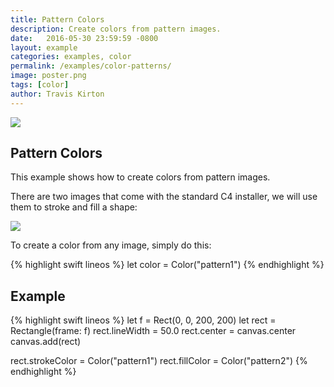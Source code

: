```yaml
---
title: Pattern Colors
description: Create colors from pattern images.
date:   2016-05-30 23:59:59 -0800
layout: example
categories: examples, color
permalink: /examples/color-patterns/
image: poster.png
tags: [color]
author: Travis Kirton
---
```

![](patterns.png)

## Pattern Colors
This example shows how to create colors from pattern images.

There are two images that come with the standard C4 installer, we will use them to stroke and fill a shape:

![](patternImages.png)

To create a color from any image, simply do this:

{% highlight swift lineos %}
let color = Color("pattern1")
{% endhighlight %}

## Example
{% highlight swift lineos %}
let f = Rect(0, 0, 200, 200)
let rect = Rectangle(frame: f)
rect.lineWidth = 50.0
rect.center = canvas.center
canvas.add(rect)

rect.strokeColor = Color("pattern1")
rect.fillColor = Color("pattern2")
{% endhighlight %}
